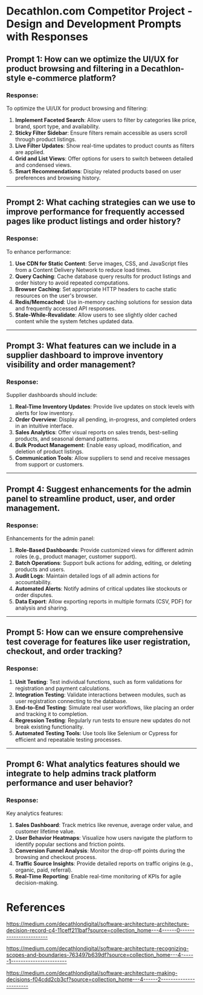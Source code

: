 # Decathlon.com Competitor Project - Design and Development Prompts with Responses

## Prompt 1: How can we optimize the UI/UX for product browsing and filtering in a Decathlon-style e-commerce platform?

### Response:
To optimize the UI/UX for product browsing and filtering:
1. **Implement Faceted Search**: Allow users to filter by categories like price, brand, sport type, and availability.
2. **Sticky Filter Sidebar**: Ensure filters remain accessible as users scroll through product listings.
3. **Live Filter Updates**: Show real-time updates to product counts as filters are applied.
4. **Grid and List Views**: Offer options for users to switch between detailed and condensed views.
5. **Smart Recommendations**: Display related products based on user preferences and browsing history.

---

## Prompt 2: What caching strategies can we use to improve performance for frequently accessed pages like product listings and order history?

### Response:
To enhance performance:
1. **Use CDN for Static Content**: Serve images, CSS, and JavaScript files from a Content Delivery Network to reduce load times.
2. **Query Caching**: Cache database query results for product listings and order history to avoid repeated computations.
3. **Browser Caching**: Set appropriate HTTP headers to cache static resources on the user's browser.
4. **Redis/Memcached**: Use in-memory caching solutions for session data and frequently accessed API responses.
5. **Stale-While-Revalidate**: Allow users to see slightly older cached content while the system fetches updated data.

---

## Prompt 3: What features can we include in a supplier dashboard to improve inventory visibility and order management?

### Response:
Supplier dashboards should include:
1. **Real-Time Inventory Updates**: Provide live updates on stock levels with alerts for low inventory.
2. **Order Overview**: Display all pending, in-progress, and completed orders in an intuitive interface.
3. **Sales Analytics**: Offer visual reports on sales trends, best-selling products, and seasonal demand patterns.
4. **Bulk Product Management**: Enable easy upload, modification, and deletion of product listings.
5. **Communication Tools**: Allow suppliers to send and receive messages from support or customers.

---

## Prompt 4: Suggest enhancements for the admin panel to streamline product, user, and order management.

### Response:
Enhancements for the admin panel:
1. **Role-Based Dashboards**: Provide customized views for different admin roles (e.g., product manager, customer support).
2. **Batch Operations**: Support bulk actions for adding, editing, or deleting products and users.
3. **Audit Logs**: Maintain detailed logs of all admin actions for accountability.
4. **Automated Alerts**: Notify admins of critical updates like stockouts or order disputes.
5. **Data Export**: Allow exporting reports in multiple formats (CSV, PDF) for analysis and sharing.

---

## Prompt 5: How can we ensure comprehensive test coverage for features like user registration, checkout, and order tracking?

### Response:
1. **Unit Testing**: Test individual functions, such as form validations for registration and payment calculations.
2. **Integration Testing**: Validate interactions between modules, such as user registration connecting to the database.
3. **End-to-End Testing**: Simulate real user workflows, like placing an order and tracking it to completion.
4. **Regression Testing**: Regularly run tests to ensure new updates do not break existing functionality.
5. **Automated Testing Tools**: Use tools like Selenium or Cypress for efficient and repeatable testing processes.

---

## Prompt 6: What analytics features should we integrate to help admins track platform performance and user behavior?

### Response:
Key analytics features:
1. **Sales Dashboard**: Track metrics like revenue, average order value, and customer lifetime value.
2. **User Behavior Heatmaps**: Visualize how users navigate the platform to identify popular sections and friction points.
3. **Conversion Funnel Analysis**: Monitor the drop-off points during the browsing and checkout process.
4. **Traffic Source Insights**: Provide detailed reports on traffic origins (e.g., organic, paid, referral).
5. **Real-Time Reporting**: Enable real-time monitoring of KPIs for agile decision-making.

# References

https://medium.com/decathlondigital/software-architecture-architecture-decision-record-c4-11ceff211baf?source=collection_home---4------0-----------------------

https://medium.com/decathlondigital/software-architecture-recognizing-scopes-and-boundaries-763497b639df?source=collection_home---4------1-----------------------

https://medium.com/decathlondigital/software-architecture-making-decisions-f04cdd2cb3cf?source=collection_home---4------2-----------------------
